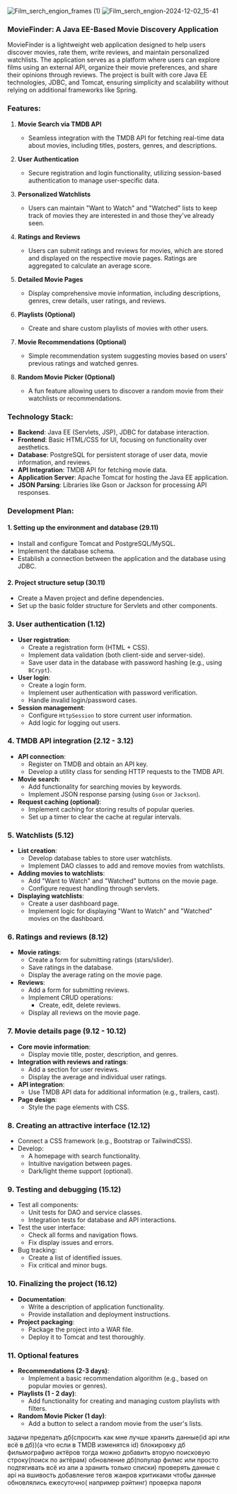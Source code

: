 ![Film_serch_engion_frames (1)](https://github.com/user-attachments/assets/29a9d9de-a92f-4469-973d-ed526a17c968)
![Film_serch_engion-2024-12-02_15-41](https://github.com/user-attachments/assets/4be69b1d-7f27-4cd0-8c38-afbde58524c6)

### MovieFinder: A Java EE-Based Movie Discovery Application

MovieFinder is a lightweight web application designed to help users discover movies, rate them, write reviews, and maintain personalized watchlists. The application serves as a platform where users can explore films using an external API, organize their movie preferences, and share their opinions through reviews. The project is built with core Java EE technologies, JDBC, and Tomcat, ensuring simplicity and scalability without relying on additional frameworks like Spring.

### Features:
1. **Movie Search via TMDB API**  
   - Seamless integration with the TMDB API for fetching real-time data about movies, including titles, posters, genres, and descriptions.

2. **User Authentication**  
   - Secure registration and login functionality, utilizing session-based authentication to manage user-specific data.

3. **Personalized Watchlists**  
   - Users can maintain "Want to Watch" and "Watched" lists to keep track of movies they are interested in and those they've already seen.

4. **Ratings and Reviews**  
   - Users can submit ratings and reviews for movies, which are stored and displayed on the respective movie pages. Ratings are aggregated to calculate an average score.

5. **Detailed Movie Pages**  
   - Display comprehensive movie information, including descriptions, genres, crew details, user ratings, and reviews.

6. **Playlists (Optional)**  
   - Create and share custom playlists of movies with other users.

7. **Movie Recommendations (Optional)**  
   - Simple recommendation system suggesting movies based on users’ previous ratings and watched genres.

8. **Random Movie Picker (Optional)**  
   - A fun feature allowing users to discover a random movie from their watchlists or recommendations.

### Technology Stack:
- **Backend**: Java EE (Servlets, JSP), JDBC for database interaction.
- **Frontend**: Basic HTML/CSS for UI, focusing on functionality over aesthetics.
- **Database**: PostgreSQL for persistent storage of user data, movie information, and reviews.
- **API Integration**: TMDB API for fetching movie data.
- **Application Server**: Apache Tomcat for hosting the Java EE application.
- **JSON Parsing**: Libraries like Gson or Jackson for processing API responses.

### Development Plan:
#### **1. Setting up the environment and database (29.11)**  
   - Install and configure Tomcat and PostgreSQL/MySQL.  
   - Implement the database schema.  
   - Establish a connection between the application and the database using JDBC.  

#### **2. Project structure setup (30.11)**  
   - Create a Maven project and define dependencies.  
   - Set up the basic folder structure for Servlets and other components.  

### 3. **User authentication (1.12)**  
- **User registration**:  
  - Create a registration form (HTML + CSS).  
  - Implement data validation (both client-side and server-side).  
  - Save user data in the database with password hashing (e.g., using `BCrypt`).  
- **User login**:  
  - Create a login form.  
  - Implement user authentication with password verification.  
  - Handle invalid login/password cases.  
- **Session management**:  
  - Configure `HttpSession` to store current user information.  
  - Add logic for logging out users.  

### 4. **TMDB API integration (2.12 - 3.12)**  
- **API connection**:  
  - Register on TMDB and obtain an API key.  
  - Develop a utility class for sending HTTP requests to the TMDB API.  
- **Movie search**:  
  - Add functionality for searching movies by keywords.  
  - Implement JSON response parsing (using `Gson` or `Jackson`).  
- **Request caching (optional)**:  
  - Implement caching for storing results of popular queries.  
  - Set up a timer to clear the cache at regular intervals.  

### 5. **Watchlists (5.12)**  
- **List creation**:  
  - Develop database tables to store user watchlists.  
  - Implement DAO classes to add and remove movies from watchlists.  
- **Adding movies to watchlists**:  
  - Add "Want to Watch" and "Watched" buttons on the movie page.  
  - Configure request handling through servlets.  
- **Displaying watchlists**:  
  - Create a user dashboard page.  
  - Implement logic for displaying "Want to Watch" and "Watched" movies on the dashboard.  

### 6. **Ratings and reviews (8.12)**  
- **Movie ratings**:  
  - Create a form for submitting ratings (stars/slider).  
  - Save ratings in the database.  
  - Display the average rating on the movie page.  
- **Reviews**:  
  - Add a form for submitting reviews.  
  - Implement CRUD operations:  
    - Create, edit, delete reviews.  
  - Display all reviews on the movie page.  

### 7. **Movie details page (9.12 - 10.12)**  
- **Core movie information**:  
  - Display movie title, poster, description, and genres.  
- **Integration with reviews and ratings**:  
  - Add a section for user reviews.  
  - Display the average and individual user ratings.  
- **API integration**:  
  - Use TMDB API data for additional information (e.g., trailers, cast).  
- **Page design**:  
  - Style the page elements with CSS.  

### 8. **Creating an attractive interface (12.12)**  
- Connect a CSS framework (e.g., Bootstrap or TailwindCSS).  
- Develop:  
  - A homepage with search functionality.  
  - Intuitive navigation between pages.  
  - Dark/light theme support (optional).  

### 9. **Testing and debugging (15.12)**  
- Test all components:  
  - Unit tests for DAO and service classes.  
  - Integration tests for database and API interactions.  
- Test the user interface:  
  - Check all forms and navigation flows.  
  - Fix display issues and errors.  
- Bug tracking:  
  - Create a list of identified issues.  
  - Fix critical and minor bugs.  

### 10. **Finalizing the project (16.12)**  
- **Documentation**:  
  - Write a description of application functionality.  
  - Provide installation and deployment instructions.  
- **Project packaging**:  
  - Package the project into a WAR file.  
  - Deploy it to Tomcat and test thoroughly.  

### 11. **Optional features**  
- **Recommendations (2-3 days)**:  
  - Implement a basic recommendation algorithm (e.g., based on popular movies or genres).  
- **Playlists (1 - 2 day)**:  
  - Add functionality for creating and managing custom playlists with filters.  
- **Random Movie Picker (1 day)**:  
  - Add a button to select a random movie from the user's lists.  

задачи 
пределать дб(спросить как мне лучше хранить данные(id api или всё в дб))(а что если в TMDB изменятся id)
блокировку дб 
фильмографию актёров тогда можно добавить вторую поисковую строку(поиск по актёрам)
обновление дб(популар филмс или просто подтягивать всё из апи а зранить только списки)
проверять данные с api на вшивость 
добавление тегов жанров критиками
чтобы данные обновлялись ежесуточно( например рэйтинг)
проверка пароля

